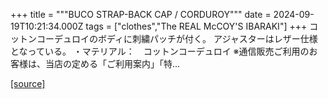 +++
title = """BUCO STRAP-BACK CAP / CORDUROY"""
date = 2024-09-19T10:21:34.000Z
tags = ["clothes","The REAL McCOY'S IBARAKI"]
+++
コットンコーデュロイのボディに刺繍パッチが付く。 アジャスターはレザー仕様となっている。 ・マテリアル：　コットンコーデュロイ ※通信販売ご利用のお客様は、当店の定める「ご利用案内」「特...

[[source]](https://the-realmccoys.ocnk.net/product/1389)
